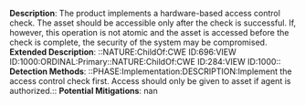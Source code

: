**Description**: The product implements a hardware-based access control check. The asset should be accessible only after the check is successful. If, however, this operation is not atomic and the asset is accessed before the check is complete, the security of the system may be compromised.
**Extended Description**: ::NATURE:ChildOf:CWE ID:696:VIEW ID:1000:ORDINAL:Primary::NATURE:ChildOf:CWE ID:284:VIEW ID:1000::
**Detection Methods**: ::PHASE:Implementation:DESCRIPTION:Implement the access control check first. Access should only be given to asset if agent is authorized.::
**Potential Mitigations**: nan